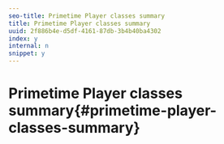 ```yaml
---
seo-title: Primetime Player classes summary
title: Primetime Player classes summary
uuid: 2f886b4e-d5df-4161-87db-3b4b40ba4302
index: y
internal: n
snippet: y
---
```


# Primetime Player classes summary{#primetime-player-classes-summary}

